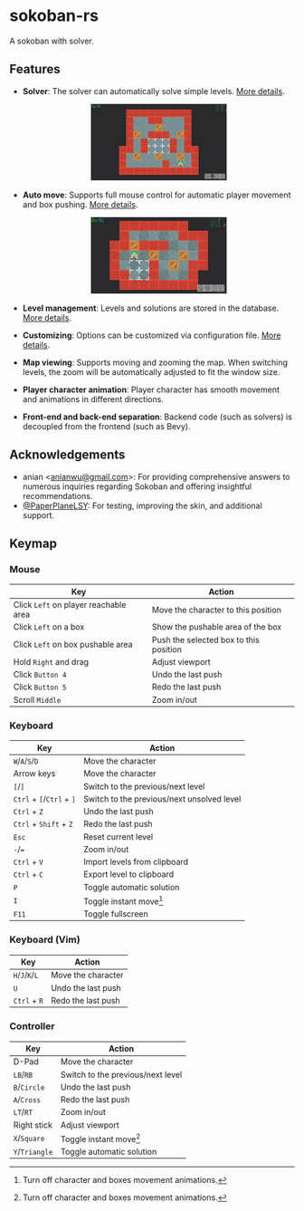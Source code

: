 # sokoban-rs

A sokoban with solver.

## Features

- **Solver**: The solver can automatically solve simple levels. [More details](docs/solver.md).

  <p align="center"><img src="./docs/assets/auto_solve.gif" width=50%></p>

- **Auto move**: Supports full mouse control for automatic player movement and box pushing. [More details](docs/auto_move.md).

  <p align="center"><img src="./docs/assets/auto_box_push.gif" width=50%></p>

- **Level management**: Levels and solutions are stored in the database. [More details](docs/level_management.md).
- **Customizing**: Options can be customized via configuration file. [More details](docs/customizing.md).
- **Map viewing**: Supports moving and zooming the map. When switching levels, the zoom will be automatically adjusted to fit the window size.
- **Player character animation**: Player character has smooth movement and animations in different directions.
- **Front-end and back-end separation**: Backend code (such as solvers) is decoupled from the frontend (such as Bevy).

## Acknowledgements

- anian <<anianwu@gmail.com>>: For providing comprehensive answers to numerous inquiries regarding Sokoban and offering insightful recommendations.
- [@PaperPlaneLSY](https://github.com/PaperPlaneLSY): For testing, improving the skin, and additional support.

## Keymap

### Mouse

| Key                                   | Action                                 |
| ------------------------------------- | -------------------------------------- |
| Click `Left` on player reachable area | Move the character to this position    |
| Click `Left` on a box                 | Show the pushable area of the box      |
| Click `Left` on box pushable area     | Push the selected box to this position |
| Hold `Right` and drag                 | Adjust viewport                        |
| Click `Button 4`                      | Undo the last push                     |
| Click `Button 5`                      | Redo the last push                     |
| Scroll `Middle`                       | Zoom in/out                            |

### Keyboard

| Key                       | Action                                     |
| ------------------------- | ------------------------------------------ |
| `W`/`A`/`S`/`D`           | Move the character                         |
| Arrow keys                | Move the character                         |
| `[`/`]`                   | Switch to the previous/next level          |
| `Ctrl` + `[`/`Ctrl` + `]` | Switch to the previous/next unsolved level |
| `Ctrl` + `Z`              | Undo the last push                         |
| `Ctrl` + `Shift` + `Z`    | Redo the last push                         |
| `Esc`                     | Reset current level                        |
| `-`/`=`                   | Zoom in/out                                |
| `Ctrl` + `V`              | Import levels from clipboard               |
| `Ctrl` + `C`              | Export level to clipboard                  |
| `P`                       | Toggle automatic solution                  |
| `I`                       | Toggle instant move[^1]                    |
| `F11`                     | Toggle fullscreen                          |

### Keyboard (Vim)

| Key             | Action             |
| --------------- | ------------------ |
| `H`/`J`/`K`/`L` | Move the character |
| `U`             | Undo the last push |
| `Ctrl` + `R`    | Redo the last push |

### Controller

| Key            | Action                            |
| -------------- | --------------------------------- |
| D-Pad          | Move the character                |
| `LB`/`RB`      | Switch to the previous/next level |
| `B`/`Circle`   | Undo the last push                |
| `A`/`Cross`    | Redo the last push                |
| `LT`/`RT`      | Zoom in/out                       |
| Right stick    | Adjust viewport                   |
| `X`/`Square`   | Toggle instant move[^1]           |
| `Y`/`Triangle` | Toggle automatic solution         |

[^1]: Turn off character and boxes movement animations.
